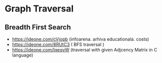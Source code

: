 # Graph Traversal

## Breadth First Search

* https://ideone.com/cVjopb (infoarena. arhiva educationala. costs)
* https://ideone.com/8RUtC3 ( BFS traversal )
* https://ideone.com/lqeqvW (traversal with given Adjcency Matrix in C language)
